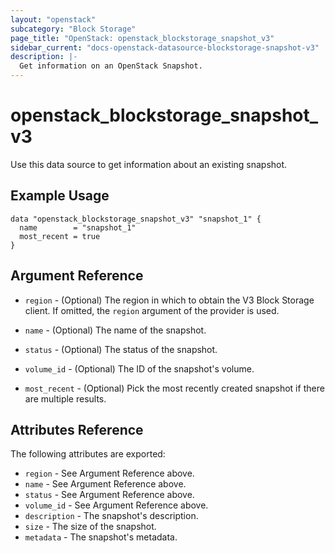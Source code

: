 ```yaml
---
layout: "openstack"
subcategory: "Block Storage"
page_title: "OpenStack: openstack_blockstorage_snapshot_v3"
sidebar_current: "docs-openstack-datasource-blockstorage-snapshot-v3"
description: |-
  Get information on an OpenStack Snapshot.
---
```


# openstack\_blockstorage\_snapshot\_v3

Use this data source to get information about an existing snapshot.

## Example Usage

```hcl
data "openstack_blockstorage_snapshot_v3" "snapshot_1" {
  name        = "snapshot_1"
  most_recent = true
}
```

## Argument Reference

* `region` - (Optional) The region in which to obtain the V3 Block Storage
    client. If omitted, the `region` argument of the provider is used.

* `name` - (Optional) The name of the snapshot.

* `status` - (Optional) The status of the snapshot.

* `volume_id` - (Optional) The ID of the snapshot's volume.

* `most_recent` - (Optional) Pick the most recently created snapshot if there
    are multiple results.


## Attributes Reference

The following attributes are exported:

* `region` - See Argument Reference above.
* `name` - See Argument Reference above.
* `status` - See Argument Reference above.
* `volume_id` - See Argument Reference above.
* `description` - The snapshot's description.
* `size` - The size of the snapshot.
* `metadata` - The snapshot's metadata.
